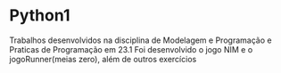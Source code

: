 # Python1
Trabalhos desenvolvidos na disciplina de Modelagem e Programação e Praticas de Programação em 23.1
Foi desenvolvido o jogo NIM e o jogoRunner(meias zero), além de outros exercícios
